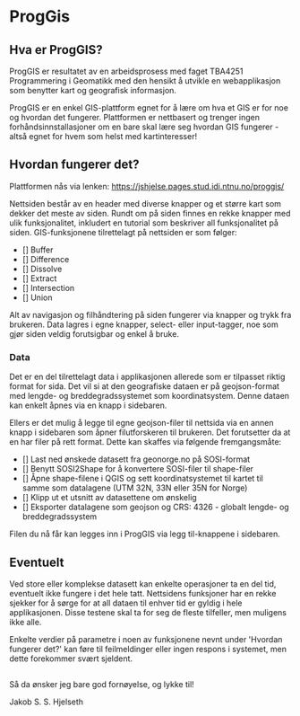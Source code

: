 # ProgGis

## Hva er ProgGIS?

ProgGIS er resultatet av en arbeidsprosess med faget TBA4251 Programmering i Geomatikk med den hensikt å utvikle en webapplikasjon som benytter kart og geografisk informasjon.

ProgGIS er en enkel GIS-plattform egnet for å lære om hva et GIS er for noe og hvordan det fungerer. Plattformen er nettbasert og trenger ingen forhåndsinnstallasjoner om en bare skal lære seg hvordan GIS fungerer - altså egnet for hvem som helst med kartinteresser!

## Hvordan fungerer det?

Plattformen nås via lenken: https://jshjelse.pages.stud.idi.ntnu.no/proggis/

Nettsiden består av en header med diverse knapper og et større kart som dekker det meste av siden. Rundt om på siden finnes en rekke knapper med ulik funksjonalitet, inkludert en tutorial som beskriver all funksjonalitet på siden. GIS-funksjonene tilrettelagt på nettsiden er som følger:

- [] Buffer
- [] Difference
- [] Dissolve
- [] Extract
- [] Intersection
- [] Union

Alt av navigasjon og filhåndtering på siden fungerer via knapper og trykk fra brukeren. Data lagres i egne knapper, select- eller input-tagger, noe som gjør siden veldig forutsigbar og enkel å bruke.

### Data

Det er en del tilrettelagt data i applikasjonen allerede som er tilpasset riktig format for sida. Det vil si at den geografiske dataen er på geojson-format med lengde- og breddegradssystemet som koordinatsystem. Denne dataen kan enkelt åpnes via en knapp i sidebaren.

Ellers er det mulig å legge til egne geojson-filer til nettsida via en annen knapp i sidebaren som åpner filutforskeren til brukeren. Det forutsetter da at en har filer på rett format. Dette kan skaffes via følgende fremgangsmåte:

- [] Last ned ønskede datasett fra geonorge.no på SOSI-format
- [] Benytt SOSI2Shape for å konvertere SOSI-filer til shape-filer
- [] Åpne shape-filene i QGIS og sett koordinatsystemet til kartet til samme som datalagene (UTM 32N, 33N eller 35N for Norge)
- [] Klipp ut et utsnitt av datasettene om ønskelig
- [] Eksporter datalagene som geojson og CRS: 4326 - globalt lengde- og breddegradssystem

Filen du nå får kan legges inn i ProgGIS via legg til-knappene i sidebaren.

## Eventuelt

Ved store eller komplekse datasett kan enkelte operasjoner ta en del tid, eventuelt ikke fungere i det hele tatt. Nettsidens funksjoner har en rekke sjekker for å sørge for at all dataen til enhver tid er gyldig i hele applikasjonen. Disse testene skal ta for seg de fleste tilfeller, men muligens ikke alle.

Enkelte verdier på parametre i noen av funksjonene nevnt under 'Hvordan fungerer det?' kan føre til feilmeldinger eller ingen respons i systemet, men dette forekommer svært sjeldent.

##

Så da ønsker jeg bare god fornøyelse, og lykke til!

Jakob S. S. Hjelseth

